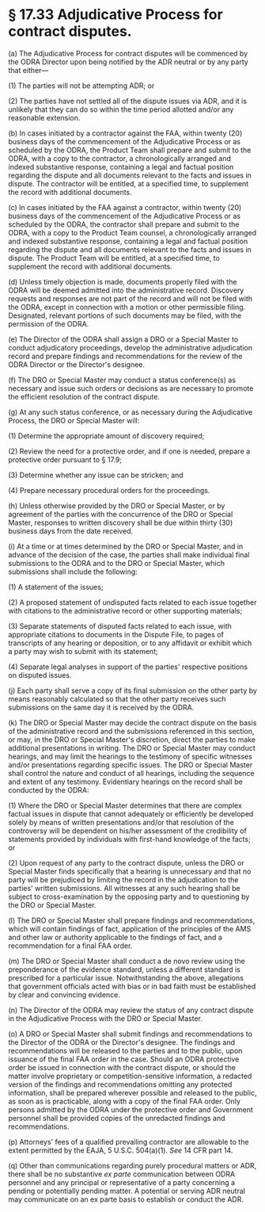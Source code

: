 # § 17.33   Adjudicative Process for contract disputes.

(a) The Adjudicative Process for contract disputes will be commenced by the ODRA Director upon being notified by the ADR neutral or by any party that either—


(1) The parties will not be attempting ADR; or


(2) The parties have not settled all of the dispute issues via ADR, and it is unlikely that they can do so within the time period allotted and/or any reasonable extension.


(b) In cases initiated by a contractor against the FAA, within twenty (20) business days of the commencement of the Adjudicative Process or as scheduled by the ODRA, the Product Team shall prepare and submit to the ODRA, with a copy to the contractor, a chronologically arranged and indexed substantive response, containing a legal and factual position regarding the dispute and all documents relevant to the facts and issues in dispute. The contractor will be entitled, at a specified time, to supplement the record with additional documents.


(c) In cases initiated by the FAA against a contractor, within twenty (20) business days of the commencement of the Adjudicative Process or as scheduled by the ODRA, the contractor shall prepare and submit to the ODRA, with a copy to the Product Team counsel, a chronologically arranged and indexed substantive response, containing a legal and factual position regarding the dispute and all documents relevant to the facts and issues in dispute. The Product Team will be entitled, at a specified time, to supplement the record with additional documents.


(d) Unless timely objection is made, documents properly filed with the ODRA will be deemed admitted into the administrative record. Discovery requests and responses are not part of the record and will not be filed with the ODRA, except in connection with a motion or other permissible filing. Designated, relevant portions of such documents may be filed, with the permission of the ODRA.


(e) The Director of the ODRA shall assign a DRO or a Special Master to conduct adjudicatory proceedings, develop the administrative adjudication record and prepare findings and recommendations for the review of the ODRA Director or the Director's designee.


(f) The DRO or Special Master may conduct a status conference(s) as necessary and issue such orders or decisions as are necessary to promote the efficient resolution of the contract dispute.


(g) At any such status conference, or as necessary during the Adjudicative Process, the DRO or Special Master will:


(1) Determine the appropriate amount of discovery required;


(2) Review the need for a protective order, and if one is needed, prepare a protective order pursuant to § 17.9;


(3) Determine whether any issue can be stricken; and


(4) Prepare necessary procedural orders for the proceedings.


(h) Unless otherwise provided by the DRO or Special Master, or by agreement of the parties with the concurrence of the DRO or Special Master, responses to written discovery shall be due within thirty (30) business days from the date received.


(i) At a time or at times determined by the DRO or Special Master, and in advance of the decision of the case, the parties shall make individual final submissions to the ODRA and to the DRO or Special Master, which submissions shall include the following:


(1) A statement of the issues;


(2) A proposed statement of undisputed facts related to each issue together with citations to the administrative record or other supporting materials;


(3) Separate statements of disputed facts related to each issue, with appropriate citations to documents in the Dispute File, to pages of transcripts of any hearing or deposition, or to any affidavit or exhibit which a party may wish to submit with its statement;


(4) Separate legal analyses in support of the parties' respective positions on disputed issues.


(j) Each party shall serve a copy of its final submission on the other party by means reasonably calculated so that the other party receives such submissions on the same day it is received by the ODRA.


(k) The DRO or Special Master may decide the contract dispute on the basis of the administrative record and the submissions referenced in this section, or may, in the DRO or Special Master's discretion, direct the parties to make additional presentations in writing. The DRO or Special Master may conduct hearings, and may limit the hearings to the testimony of specific witnesses and/or presentations regarding specific issues. The DRO or Special Master shall control the nature and conduct of all hearings, including the sequence and extent of any testimony. Evidentiary hearings on the record shall be conducted by the ODRA:


(1) Where the DRO or Special Master determines that there are complex factual issues in dispute that cannot adequately or efficiently be developed solely by means of written presentations and/or that resolution of the controversy will be dependent on his/her assessment of the credibility of statements provided by individuals with first-hand knowledge of the facts; or


(2) Upon request of any party to the contract dispute, unless the DRO or Special Master finds specifically that a hearing is unnecessary and that no party will be prejudiced by limiting the record in the adjudication to the parties' written submissions. All witnesses at any such hearing shall be subject to cross-examination by the opposing party and to questioning by the DRO or Special Master.


(l) The DRO or Special Master shall prepare findings and recommendations, which will contain findings of fact, application of the principles of the AMS and other law or authority applicable to the findings of fact, and a recommendation for a final FAA order.


(m) The DRO or Special Master shall conduct a de novo review using the preponderance of the evidence standard, unless a different standard is prescribed for a particular issue. Notwithstanding the above, allegations that government officials acted with bias or in bad faith must be established by clear and convincing evidence.


(n) The Director of the ODRA may review the status of any contract dispute in the Adjudicative Process with the DRO or Special Master.


(o) A DRO or Special Master shall submit findings and recommendations to the Director of the ODRA or the Director's designee. The findings and recommendations will be released to the parties and to the public, upon issuance of the final FAA order in the case. Should an ODRA protective order be issued in connection with the contract dispute, or should the matter involve proprietary or competition-sensitive information, a redacted version of the findings and recommendations omitting any protected information, shall be prepared wherever possible and released to the public, as soon as is practicable, along with a copy of the final FAA order. Only persons admitted by the ODRA under the protective order and Government personnel shall be provided copies of the unredacted findings and recommendations.


(p) Attorneys' fees of a qualified prevailing contractor are allowable to the extent permitted by the EAJA, 5 U.S.C. 504(a)(1). *See* 14 CFR part 14.


(q) Other than communications regarding purely procedural matters or ADR, there shall be no substantive *ex parte* communication between ODRA personnel and any principal or representative of a party concerning a pending or potentially pending matter. A potential or serving ADR neutral may communicate on an ex parte basis to establish or conduct the ADR.





